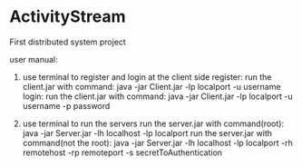 # ActivityStream
First distributed system project 

user manual:

1. use terminal to register and login at the client side
register: run the client.jar with command:  java -jar Client.jar -lp localport -u username
login: run the client.jar with command:  java -jar Client.jar -lp localport -u username -p password

2. use terminal to run the servers
run the server.jar with command(root): java -jar Server.jar -lh localhost -lp localport 
run the server.jar with command(not the root): java -jar Server.jar -lh localhost -lp localport -rh remotehost -rp remoteport -s secretToAuthentication
         

